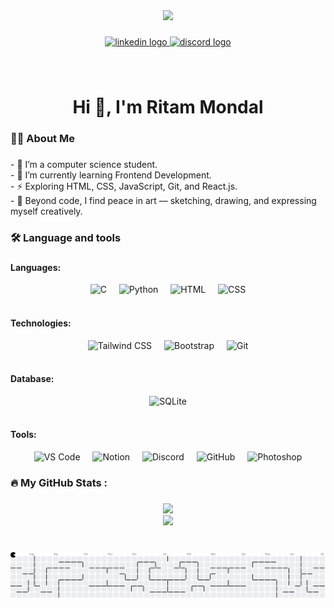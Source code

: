 <div align="center">
  <img height="150" src="https://media.giphy.com/media/M9gbBd9nbDrOTu1Mqx/giphy.gif"  />
</div>

###

<div align="center">
  <a href="https://www.linkedin.com/in/ritam-mondal-677944322/" target="_blank">
    <img src="https://img.shields.io/static/v1?message=LinkedIn&logo=linkedin&label=&color=0077B5&logoColor=white&labelColor=&style=for-the-badge" height="25" alt="linkedin logo"  />
  </a>
  <a href="bengali_hacker" target="_blank">
    <img src="https://img.shields.io/static/v1?message=Discord&logo=discord&label=&color=7289DA&logoColor=white&labelColor=&style=for-the-badge" height="25" alt="discord logo"  />
  </a>
</div>

###

<br clear="both">

<h1 align="center">Hi 👋, I'm Ritam Mondal</h1>

###

<h3 align="left">👩‍💻  About Me</h3>

###

<p align="left">- 🔭 I’m a computer science student.<br>- 🌱 I’m currently learning Frontend Development.<br>- ⚡ Exploring HTML, CSS, JavaScript, Git, and React.js.<br>- 🎨 Beyond code, I find peace in art — sketching, drawing, and expressing myself creatively.</p>

###

<h3 align="left">🛠 Language and tools</h3>

###

<!-- Languages -->
<h4 align="left">Languages:</h4>
<div align="center">
  <img src="https://skillicons.dev/icons?i=c" height="40" alt="C" />
  <img width="12" />
  <img src="https://skillicons.dev/icons?i=py" height="40" alt="Python" />
  <img width="12" />
  <img src="https://skillicons.dev/icons?i=html" height="40" alt="HTML" />
  <img width="12" />
  <img src="https://skillicons.dev/icons?i=css" height="40" alt="CSS" />
</div>

<br/>

<!-- Technologies -->
<h4 align="left">Technologies:</h4>
<div align="center">
  <img src="https://skillicons.dev/icons?i=tailwind" height="40" alt="Tailwind CSS" />
  <img width="12" />
  <img src="https://skillicons.dev/icons?i=bootstrap" height="40" alt="Bootstrap" />
  <img width="12" />
  <img src="https://skillicons.dev/icons?i=git" height="40" alt="Git" />
</div>

<br/>

<!-- Database -->
<h4 align="left">Database:</h4>
<div align="center">
  <img src="https://skillicons.dev/icons?i=sqlite" height="40" alt="SQLite" />
</div>

<br/>

<!-- Tools -->
<h4 align="left">Tools:</h4>
<div align="center">
  <img src="https://skillicons.dev/icons?i=vscode" height="40" alt="VS Code" />
  <img width="12" />
  <img src="https://skillicons.dev/icons?i=notion" height="40" alt="Notion" />
  <img width="12" />
  <img src="https://skillicons.dev/icons?i=discord" height="40" alt="Discord" />
  <img width="12" />
  <img src="https://skillicons.dev/icons?i=github" height="40" alt="GitHub" />
  <img width="12" />
  <img src="https://skillicons.dev/icons?i=photoshop" height="40" alt="Photoshop" />
</div>

###

<h3 align="left">🔥   My GitHub Stats :</h3>

###


<div align="center">
  <img src="https://github-readme-stats.vercel.app/api?username=MrBengaliHacker&theme=radical&show_icons=true" />
</div>

<div align="center">
  <img src="https://git-hub-streak-stats.vercel.app?user=MrBengaliHacker&theme=radical" height="200" />
</div>

<br/>

###

<picture>
  <source media="(prefers-color-scheme: dark)" srcset="https://raw.githubusercontent.com/bengalihacker/bengalihacker/output/pacman-contribution-graph-dark.svg">
  <source media="(prefers-color-scheme: light)" srcset="https://raw.githubusercontent.com/bengalihacker/bengalihacker/output/pacman-contribution-graph.svg">
  <img alt="pacman contribution graph" src="https://raw.githubusercontent.com/bengalihacker/bengalihacker/output/pacman-contribution-graph.svg">
</picture>

###
